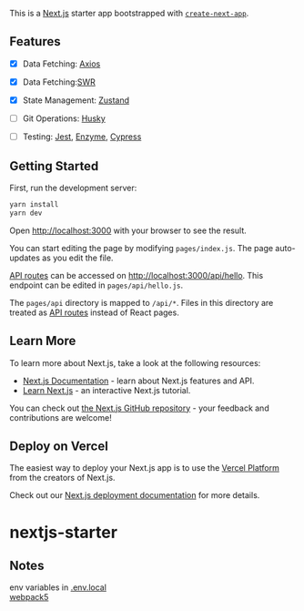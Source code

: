 This is a [Next.js](https://nextjs.org/) starter app bootstrapped with [`create-next-app`](https://github.com/vercel/next.js/tree/canary/packages/create-next-app).

## Features
- [x] Data Fetching: [Axios](https://www.npmjs.com/package/axios) 
- [x] Data Fetching:[SWR](https://swr.vercel.app/)
- [x] State Management: [Zustand](https://github.com/pmndrs/zustand)
- [ ] Git Operations: [Husky](https://www.npmjs.com/package/husky)
- [ ] Testing: [Jest](https://jestjs.io/), [Enzyme](https://enzymejs.github.io/enzyme/), [Cypress](https://www.cypress.io/)


## Getting Started

First, run the development server:

```bash
yarn install
yarn dev
```

Open [http://localhost:3000](http://localhost:3000) with your browser to see the result.

You can start editing the page by modifying `pages/index.js`. The page auto-updates as you edit the file.

[API routes](https://nextjs.org/docs/api-routes/introduction) can be accessed on [http://localhost:3000/api/hello](http://localhost:3000/api/hello). This endpoint can be edited in `pages/api/hello.js`.

The `pages/api` directory is mapped to `/api/*`. Files in this directory are treated as [API routes](https://nextjs.org/docs/api-routes/introduction) instead of React pages.

## Learn More

To learn more about Next.js, take a look at the following resources:

- [Next.js Documentation](https://nextjs.org/docs) - learn about Next.js features and API.
- [Learn Next.js](https://nextjs.org/learn) - an interactive Next.js tutorial.

You can check out [the Next.js GitHub repository](https://github.com/vercel/next.js/) - your feedback and contributions are welcome!

## Deploy on Vercel

The easiest way to deploy your Next.js app is to use the [Vercel Platform](https://vercel.com/new?utm_medium=default-template&filter=next.js&utm_source=create-next-app&utm_campaign=create-next-app-readme) from the creators of Next.js.

Check out our [Next.js deployment documentation](https://nextjs.org/docs/deployment) for more details.
# nextjs-starter


## Notes
env variables in [.env.local](https://nextjs.org/docs/basic-features/environment-variables#loading-environment-variables)  
[webpack5](https://nextjs.org/docs/messages/webpack5) 

